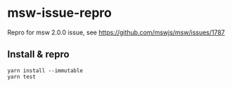 # msw-issue-repro

Repro for msw 2.0.0 issue, see https://github.com/mswjs/msw/issues/1787

## Install & repro

```shell
yarn install --immutable
yarn test
```
